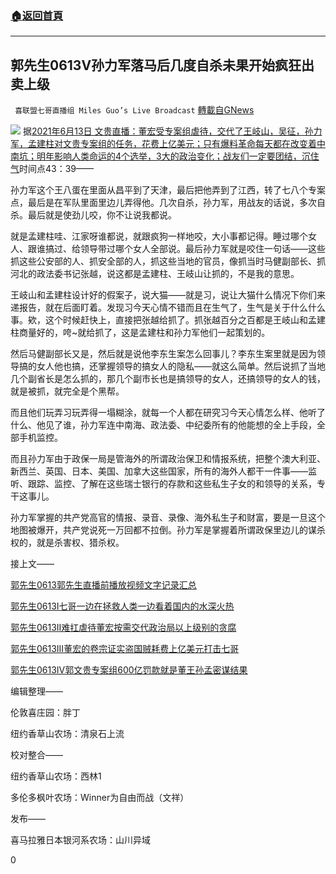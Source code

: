###  [:house:返回首頁](https://github.com/ourhimalayas/txt)
---

## 郭先生0613V孙力军落马后几度自杀未果开始疯狂出卖上级
` 喜联盟七哥直播组 Miles Guo’s Live Broadcast` [轉載自GNews](https://gnews.org/zh-hans/1321345/)

![]()![](https://gnews-media-offload.s3.amazonaws.com/wp-content/uploads/2021/06/14032609/%E6%8D%95%E8%8E%B7_%E5%89%AF%E6%9C%AC-5.png)
据[2021年6月13日 文贵直播：董宏受专案组虐待，交代了王岐山，吴征，孙力军，孟建柱对文贵专案组的任务，花费上亿美元；只有爆料革命每天都在改变着中南坑；明年影响人类命运的4个选举，3大的政治变化；战友们一定要团结，沉住气](https://gtv.org/video/id=60c605b0b96c69573d7d42dc)时间点43：39——

孙力军这个王八蛋在里面从昌平到了天津，最后把他弄到了江西，转了七八个专案点，最后是在军队里面里边儿弄得他。几次自杀，孙力军，用战友的话说，多次自杀。最后就是使劲儿咬，你不让说我都说。

就是孟建柱哇、江家呀谁都说，就跟疯狗一样地咬，大小事都记得。睡过哪个女人、跟谁搞过、给领导带过哪个女人全部说。最后孙力军就是咬住一句话——这些抓这些公安部的人、抓安全部的人，抓这些当地的官员，像抓当时马健副部长、抓河北的政法委书记张越，说这都是孟建柱、王岐山让抓的，不是我的意思。

王岐山和孟建柱设计好的假案子，说大猫——就是习，说让大猫什么情况下你们来递报告，就在后面盯着。发现习今天心情不错而且在生气了，生气是关于什么什么事。欸，这个时候赶快上，直接把张越给抓了。抓张越百分之百都是王岐山和孟建柱商量好的，咵~就给抓了，这是孟建柱和孙力军他们一起策划的。

然后马健副部长又是，然后就是说他李东生案怎么回事儿？李东生案里就是因为领导搞的女人他也搞，还掌握领导的搞女人的隐私——就这么简单。然后说抓了当地几个副省长是怎么抓的，那几个副市长也是搞领导的女人，还搞领导的女人的钱，就是被抓，就完全是个黑帮。

而且他们玩弄习玩弄得一塌糊涂，就每一个人都在研究习今天心情怎么样、他听了什么、他见了谁，孙力军连中南海、政法委、中纪委所有的他能想的全上手段，全部手机监控。

而且孙力军由于政保一局是管海外的所谓政治保卫和情报系统，把整个澳大利亚、新西兰、英国、日本、美国、加拿大这些国家，所有的海外人都干一件事——监听、跟踪、监控、了解在这些瑞士银行的存款和这些私生子女的和领导的关系，专干这事儿。

孙力军掌握的共产党高官的情报、录音、录像、海外私生子和财富，要是一旦这个地图被爆开，共产党说死一万回都不拉倒。孙力军是掌握着所谓政保里边儿的谋杀权的，就是杀害权、猎杀权。

接上文——

[郭先生0613郭先生直播前播放视频文字记录汇总](https://gnews.org/zh-hans/1321180/)

[郭先生0613I七哥一边在拯救人类一边看着国内的水深火热](https://gnews.org/zh-hans/1321194/)

[郭先生0613II难扛虐待董宏按需交代政治局以上级别的贪腐](https://gnews.org/zh-hans/1321203/)

[郭先生0613III董宏的卷宗证实盗国贼耗费上亿美元打击七哥](https://gnews.org/zh-hans/1321271/)

[郭先生0613IV郭文贵专案组600亿罚款就是董王孙孟密谋结果](https://gnews.org/zh-hans/1321315/)

编辑整理——

伦敦喜庄园：胖丁

纽约香草山农场：清泉石上流

校对整合——

纽约香草山农场：西林1

多伦多枫叶农场：Winner为自由而战（文祥）

发布——

喜马拉雅日本银河系农场：山川异域

0
